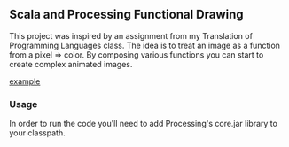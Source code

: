 ## Scala and Processing Functional Drawing

This project was inspired by an assignment from my Translation of Programming Languages class.
The idea is to treat an image as a function from a pixel => color. By composing various functions you
can start to create complex animated images.

[example](https://github.com/alazareva/scala_processing/blob/master/images/fun_vis_gif.gif)

### Usage
In order to run the code you'll need to add Processing's core.jar library to your classpath.
